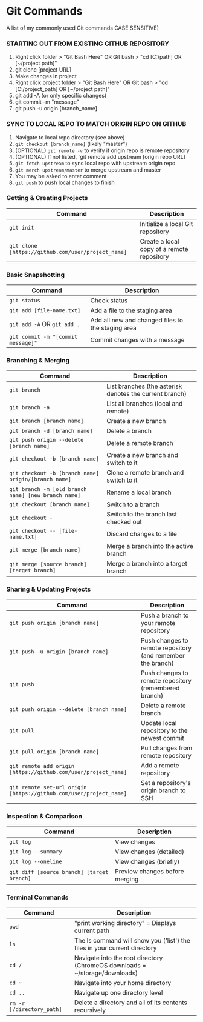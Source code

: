 Git Commands
============

A list of my commonly used Git commands CASE SENSITIVE)

### STARTING OUT FROM EXISTING GITHUB REPOSITORY
1. Right click folder > "Git Bash Here" OR Git bash > "cd [C:/path] OR [~/project path]"
2. git clone [project URL]
3. Make changes in project
4. Right click project folder > "Git Bash Here" OR Git bash > "cd [C:/project_path] OR [~/project path]"
5. git add -A (or only specific changes)
6. git commit -m "message"
7. git push -u origin [branch_name]

### SYNC TO LOCAL REPO TO MATCH ORIGIN REPO ON GITHUB
1. Navigate to local repo directory (see above)
2. `git checkout [branch_name]` (likely "master")
3. (OPTIONAL) `git remote -v` to verify if origin repo is remote repository
4. (OPTIONAL) If not listed, `git remote add upstream [origin repo URL]
5. `git fetch upstream` to sync local repo with upstream origin repo
6. `git merch upstream/master` to merge upstream and master
7. You may be asked to enter comment
8. `git push` to push local changes to finish

### Getting & Creating Projects

| Command | Description |
| ------- | ----------- |
| `git init` | Initialize a local Git repository |
| `git clone [https://github.com/user/project_name]` | Create a local copy of a remote repository |

### Basic Snapshotting

| Command | Description |
| ------- | ----------- |
| `git status` | Check status |
| `git add [file-name.txt]` | Add a file to the staging area |
| `git add -A` OR `git add .`| Add all new and changed files to the staging area |
| `git commit -m "[commit message]"` | Commit changes with a message |

### Branching & Merging

| Command | Description |
| ------- | ----------- |
| `git branch` | List branches (the asterisk denotes the current branch) |
| `git branch -a` | List all branches (local and remote) |
| `git branch [branch name]` | Create a new branch |
| `git branch -d [branch name]` | Delete a branch |
| `git push origin --delete [branch name]` | Delete a remote branch |
| `git checkout -b [branch name]` | Create a new branch and switch to it |
| `git checkout -b [branch name] origin/[branch name]` | Clone a remote branch and switch to it |
| `git branch -m [old branch name] [new branch name]` | Rename a local branch |
| `git checkout [branch name]` | Switch to a branch |
| `git checkout -` | Switch to the branch last checked out |
| `git checkout -- [file-name.txt]` | Discard changes to a file |
| `git merge [branch name]` | Merge a branch into the active branch |
| `git merge [source branch] [target branch]` | Merge a branch into a target branch |

### Sharing & Updating Projects

| Command | Description |
| ------- | ----------- |
| `git push origin [branch name]` | Push a branch to your remote repository |
| `git push -u origin [branch name]` | Push changes to remote repository (and remember the branch) |
| `git push` | Push changes to remote repository (remembered branch) |
| `git push origin --delete [branch name]` | Delete a remote branch |
| `git pull` | Update local repository to the newest commit |
| `git pull origin [branch name]` | Pull changes from remote repository |
| `git remote add origin [https://github.com/user/project_name]` | Add a remote repository |
| `git remote set-url origin [https://github.com/user/project_name]` | Set a repository's origin branch to SSH |

### Inspection & Comparison

| Command | Description |
| ------- | ----------- |
| `git log` | View changes |
| `git log --summary` | View changes (detailed) |
| `git log --oneline` | View changes (briefly) |
| `git diff [source branch] [target branch]` | Preview changes before merging |

### Terminal Commands
| Command | Description |
| ------- | ----------- |
| `pwd` | "print working directory" = Displays current path  |
| `ls` | The ls command will show you ('list') the files in your current directory  |
| `cd /` | Navigate into the root directory (ChromeOS downloads = ~/storage/downloads) |
| `cd ~` | Navigate into your home directory |
| `cd ..` | Navigate up one directory level |
| `rm -r [/directory_path]` | Delete a directory and all of its contents recursively |
